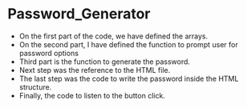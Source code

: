 # Password_Generator

- On the first part of the code, we have defined the arrays.
- On the second part, I have defined the function to prompt user for password options
- Third part is the function to generate the password.
- Next step was the reference to the HTML file.
- The last step was the code to write the password inside the HTML structure.
- Finally, the code to listen to the button click.
